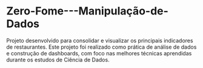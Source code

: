 # Zero-Fome---Manipulação-de-Dados
Projeto desenvolvido para consolidar e visualizar os principais indicadores de restaurantes.  Este projeto foi realizado como prática de análise de dados e construção de dashboards, com foco nas melhores técnicas aprendidas durante os estudos de Ciência de Dados.

